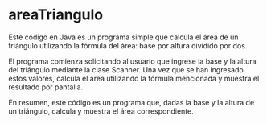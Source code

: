 # areaTriangulo
Este código en Java es un programa simple que calcula el área de un triángulo utilizando la fórmula del área: base por altura dividido por dos.

El programa comienza solicitando al usuario que ingrese la base y la altura del triángulo mediante la clase Scanner. Una vez que se han ingresado estos valores, calcula el área utilizando la fórmula mencionada y muestra el resultado por pantalla.

En resumen, este código es un programa que, dadas la base y la altura de un triángulo, calcula y muestra el área correspondiente.
